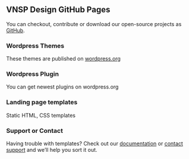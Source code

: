 ## VNSP Design GitHub Pages

You can checkout, contribute or download our open-source projects as [GitHub](https://github.com/vnspnet).

### Wordpress Themes

These themes are published on [wordpress.org](https://wordpress.org/themes/)

### Wordpress Plugin

You can get newest plugins on wordpress.org

### Landing page templates

Static HTML, CSS templates

### Support or Contact

Having trouble with templates? Check out our [documentation](https://support.vnsp.net/) or [contact support](https://vnsp.net?p=contact) and we’ll help you sort it out.
